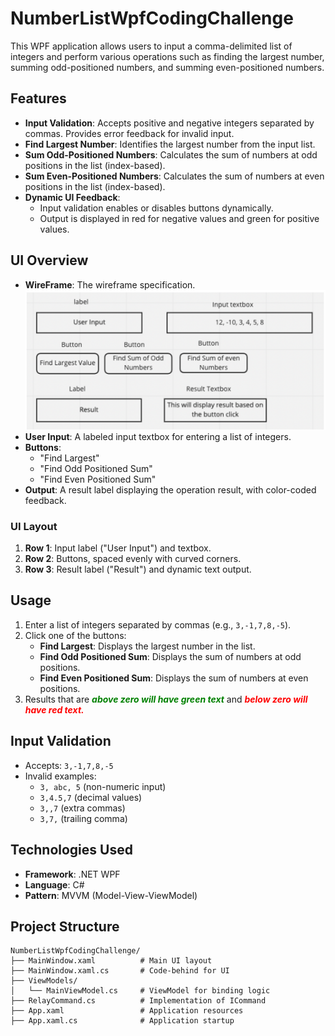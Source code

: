 # NumberListWpfCodingChallenge

This WPF application allows users to input a comma-delimited list of integers and perform various operations such as finding the largest number, summing odd-positioned numbers, and summing even-positioned numbers. 

## Features
- **Input Validation**: Accepts positive and negative integers separated by commas. Provides error feedback for invalid input.
- **Find Largest Number**: Identifies the largest number from the input list.
- **Sum Odd-Positioned Numbers**: Calculates the sum of numbers at odd positions in the list (index-based).
- **Sum Even-Positioned Numbers**: Calculates the sum of numbers at even positions in the list (index-based).
- **Dynamic UI Feedback**:
  - Input validation enables or disables buttons dynamically.
  - Output is displayed in red for negative values and green for positive values.

## UI Overview
- **WireFrame**: The wireframe specification.
 ![](GUI_Wireframe.png "GUI Wireframe")
- **User Input**: A labeled input textbox for entering a list of integers.
- **Buttons**:
  - "Find Largest"
  - "Find Odd Positioned Sum"
  - "Find Even Positioned Sum"
- **Output**: A result label displaying the operation result, with color-coded feedback.
  
### UI Layout
1. **Row 1**: Input label ("User Input") and textbox.
2. **Row 2**: Buttons, spaced evenly with curved corners.
3. **Row 3**: Result label ("Result") and dynamic text output.

## Usage
1. Enter a list of integers separated by commas (e.g., `3,-1,7,8,-5`).
2. Click one of the buttons:
   - **Find Largest**: Displays the largest number in the list.
   - **Find Odd Positioned Sum**: Displays the sum of numbers at odd positions.
   - **Find Even Positioned Sum**: Displays the sum of numbers at even positions.
3. Results that are ***<font color="green">above zero will have green text</font>*** and ***<font color="red">below zero will have red text.</font>***

## Input Validation
- Accepts: `3,-1,7,8,-5`
- Invalid examples:
  - `3, abc, 5` (non-numeric input)
  - `3,4.5,7` (decimal values)
  - `3,,7` (extra commas)
  - `3,7,` (trailing comma)

## Technologies Used
- **Framework**: .NET WPF
- **Language**: C#
- **Pattern**: MVVM (Model-View-ViewModel)

## Project Structure
```plaintext
NumberListWpfCodingChallenge/
├── MainWindow.xaml          # Main UI layout
├── MainWindow.xaml.cs       # Code-behind for UI
├── ViewModels/
│   └── MainViewModel.cs     # ViewModel for binding logic
├── RelayCommand.cs          # Implementation of ICommand
├── App.xaml                 # Application resources
├── App.xaml.cs              # Application startup
